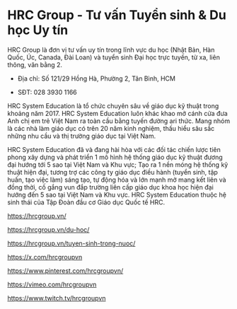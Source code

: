 # HRC Group - Tư vấn Tuyển sinh & Du học Uy tín

HRC Group là đơn vị tư vấn uy tín trong lĩnh vực du học (Nhật Bản, Hàn Quốc, Úc, Canada, Đài Loan) và tuyển sinh Đại học trực tuyến, từ xa, liên thông, văn bằng 2.

- Địa chỉ: Số 121/29 Hồng Hà, Phường 2, Tân Bình, HCM

- SĐT: 028 3930 1166

HRC System Education là tổ chức chuyên sâu về giáo dục kỹ thuật trong khoảng năm 2017. HRC System Education luôn khác khao mở cánh cửa đưa Anh chị em trẻ Việt Nam ra toàn cầu bằng tuyến đường ari thức. Mang nhóm là các nhà làm giáo dục có trên 20 năm kinh nghiệm, thấu hiểu sâu sắc những nhu cầu và thị trường giáo dục tại Việt Nam.

HRC System Education đã và đang hài hòa với các đối tác chiến lược tiên phong xây dựng và phát triển 1 mô hình hệ thống giáo dục kỹ thuật đương đại hướng tới 5 sao tại Việt Nam và Khu vực; Tạo ra 1 nền móng hệ thống kỹ thuật hiện đại, tương trợ các công ty giáo dục điều hành (tuyển sinh, tập huấn, tạo việc làm) sáng tạo, tự động hóa và lớn mạnh mở mang kết liên và đồng thời, cố gắng vun đắp trường liên cấp giáo dục khoa học hiện đại hướng đến 5 sao tại Việt Nam và Khu vực. HRC System Education thuộc hệ sinh thái của Tập Đoàn đầu cơ Giáo dục Quốc tế HRC.

https://hrcgroup.vn/

https://hrcgroup.vn/du-hoc/

https://hrcgroup.vn/tuyen-sinh-trong-nuoc/

https://x.com/hrcgroupvn

https://www.pinterest.com/hrcgroupvn/

https://vimeo.com/hrcgroupvn

https://www.twitch.tv/hrcgroupvn
